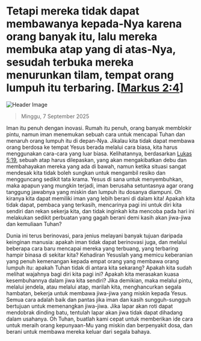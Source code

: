 
# Tetapi mereka tidak dapat membawanya kepada-Nya karena orang banyak itu, lalu mereka membuka atap yang di atas-Nya, sesudah terbuka mereka menurunkan tilam, tempat orang lumpuh itu terbaring. [[Markus 2:4](http://alkitab.sabda.org/?Markus%202:4)]

![Header Image](https://alkitab.app/slice/sunrise.jpg)

> Minggu, 7 September 2025

Iman itu penuh dengan inovasi. Rumah itu penuh, orang banyak memblokir pintu, namun iman menemukan sebuah cara untuk mencapai Tuhan dan menaruh orang lumpuh itu di depan-Nya. Jikalau kita tidak dapat membawa orang berdosa ke tempat Yesus berada melalui cara biasa, kita harus menggunakan cara-cara yang luar biasa. Kelihatannya, berdasarkan [Lukas 5:19](http://alkitab.sabda.org/?Lukas%205:19), sebuah atap harus dilepaskan, yang akan mengakibatkan debu dan membahayakan mereka yang ada di bawah, namun ketika situasi sangat mendesak kita tidak boleh sungkan untuk mengambil resiko dan mengguncang sedikit tata krama. Yesus di sana untuk menyembuhkan, maka apapun yang mungkin terjadi, iman berusaha setuntasnya agar orang tanggung jawabnya yang miskin dan lumpuh itu dosanya diampuni. Oh kiranya kita dapat memiliki iman yang lebih berani di dalam kita! Apakah kita tidak dapat, pembaca yang terkasih, mencarinya pagi ini untuk diri kita sendiri dan rekan sekerja kita, dan tidak inginkah kita mencoba pada hari ini melakukan sedikit perbuatan yang gagah berani demi kasih akan jiwa-jiwa dan kemuliaan Tuhan?

Dunia ini terus berinovasi, para jenius melayani banyak tujuan daripada keinginan manusia: apakah iman tidak dapat berinovasi juga, dan melalui beberapa cara baru mencapai mereka yang terbuang, yang terbaring hampir binasa di sekitar kita? Kehadiran Yesuslah yang memicu keberanian yang penuh kemenangan kepada empat orang yang membawa orang lumpuh itu: apakah Tuhan tidak di antara kita sekarang? Apakah kita sudah melihat wajahnya bagi diri kita pagi ini? Apakah kita merasakan kuasa kesembuhannya dalam jiwa kita sendiri? Jika demikian, maka melalui pintu, melalui jendela, atau melalui atap, marilah kita, menghancurkan segala hambatan, bekerja untuk membawa jiwa-jiwa yang miskin kepada Yesus. Semua cara adalah baik dan pantas jika iman dan kasih sungguh-sungguh bertujuan untuk memenangkan jiwa-jiwa. Jika lapar akan roti dapat mendobrak dinding batu, tentulah lapar akan jiwa tidak dapat dihadang dalam usahanya. Oh Tuhan, buatlah kami cepat untuk memberikan ide cara untuk meraih orang kepunyaan-Mu yang miskin dan berpenyakit dosa, dan berani untuk membawa mereka keluar dari segala bahaya.
    